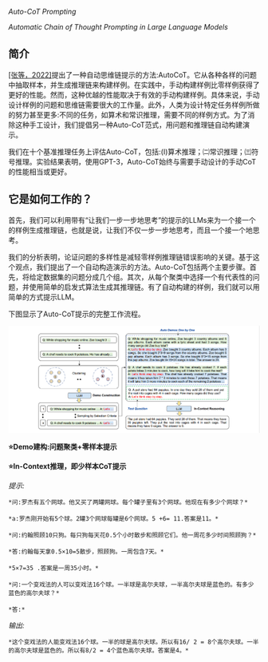 ﻿*Auto-CoT Prompting*

*Automatic Chain of Thought Prompting in Large Language Models*

## 简介

[\[张等，2022\]](https://arxiv.org/abs/2210.03493)提出了一种自动思维链提示的方法:AutoCoT。它从各种各样的问题中抽取样本，并生成推理链来构建样例。在实践中，手动构建样例比零样例获得了更好的性能。然而，这种优越的性能取决于有效的手动构建样例。具体来说，手动设计样例的问题和思维链需要很大的工作量。此外，人类为设计特定任务样例所做的努力甚至更多:不同的任务，如算术和常识推理，需要不同的样例方式。为了消除这种手工设计，我们提倡另一种Auto-CoT范式，用问题和推理链自动构建演示。

我们在十个基准推理任务上评估Auto-CoT，包括:(I)算术推理；㈡常识推理；㈢符号推理。实验结果表明，使用GPT-3，Auto-CoT始终与需要手动设计的手动CoT的性能相当或更好。

## 它是如何工作的？

首先，我们可以利用带有“让我们一步一步地思考”的提示的LLMs来为一个接一个的样例生成推理链，也就是说，让我们不仅一步一步地思考，而且一个接一个地思考。

我们的分析表明，论证问题的多样性是减轻零样例推理链错误影响的关键。基于这个观点，我们提出了一个自动构造演示的方法。Auto-CoT包括两个主要步骤。首先，将给定数据集的问题分成几个组。其次，从每个聚类中选择一个有代表性的问题，并使用简单的启发式算法生成其推理链。有了自动构建的样例，我们就可以用简单的方式提示LLM。

下图显示了Auto-CoT提示的完整工作流程。

![](../images/auto_cot.png)

**⭐Demo建构:问题聚类+零样本提示**

**⭐In-Context推理，即少样本CoT提示**

*提示:*

```
*问:罗杰有五个网球。他又买了两罐网球。每个罐子里有3个网球。他现在有多少个网球？*

*a:罗杰刚开始有5个球。2罐3个网球每罐是6个网球。5 +6= 11.答案是11。*

*问:约翰照顾10只狗。每只狗每天花0.5个小时散步和照顾它们。他一周花多少时间照顾狗？*

*答:约翰每天拿0.5×10=5散步，照顾狗。一周包含7天。*

*5×7=35 .答案是一周35小时。*

*问:一个变戏法的人可以变戏法16个球。一半球是高尔夫球，一半高尔夫球是蓝色的。有多少蓝色的高尔夫球？*

*答:*
```

*输出:*

```
*这个变戏法的人能变戏法16个球。一半的球是高尔夫球。所以有16/ 2 = 8个高尔夫球。一半的高尔夫球是蓝色的。所以有8/2 = 4个蓝色高尔夫球。答案是4。*
```
